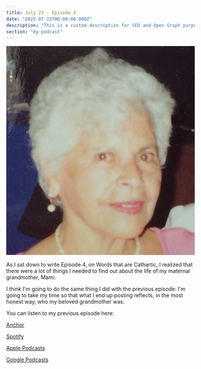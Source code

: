 ```yaml
---
title: July 23 - Episode 4
date: "2022-07-23T00:00:00.000Z"
description: "This is a custom description for SEO and Open Graph purposes, rather than the default generated excerpt. Simply add a description field to the frontmatter."
section: "my-podcast"
---
```

![PostImg](../images/jul22.jpg)

As I sat down to write Episode 4, on Words that are Cathartic, I realized that there were a lot of things I needed to find out about the life of my maternal grandmother, Mami.

I think I'm going to do the same thing I did with the previous episode: I'm going to take my time so that what I end up posting reflects, in the most honest way, who my beloved grandmother was.

You can listen to my previous episode here:

[Anchor](https://anchor.fm/lucia-cardenas/episodes/Episode-3---Words-That-Accompany-e1kehkv)

[Spotify](https://open.spotify.com/episode/3Ez2hZRpeMOn87LK1C373i)

[Apple Podcasts](https://podcasts.apple.com/mx/podcast/episode-3-words-that-accompany/id1608798314?i=1000567709468)

[Google Podcasts](https://podcasts.google.com/feed/aHR0cHM6Ly9hbmNob3IuZm0vcy80MWRmNzY3Yy9wb2RjYXN0L3Jzcw/episode/ZDY5YjVlNDktZjg5MS00ZDMyLTkyZTMtNjg5OWRhYTcwMDAz?sa=X&ved=0CAUQkfYCahcKEwi4sI7grtn4AhUAAAAAHQAAAAAQAQ)
